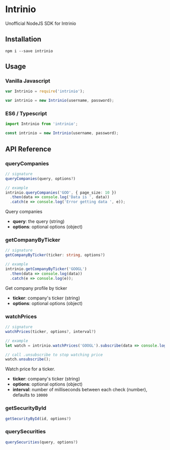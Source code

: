 # Intrinio
Unofficial NodeJS SDK for Intrinio

## Installation
```shell
npm i --save intrinio
```

## Usage


### Vanilla Javascript
```js
var Intrinio = require('intrinio');

var intrinio = new Intrinio(username, password);
```

### ES6 / Typescript
```ts
import Intrinio from 'intrinio';

const intrinio = new Intrinio(username, password);
```


## API Reference


### queryCompanies
```ts
// signature
queryCompanies(query, options?)

// example
intrinio.queryCompanies('GOO', { page_size: 10 })
  .then(data => console.log('Data is ', data))
  .catch(e => console.log('Error getting data ', e));
```
Query companies
- **query**: the query (string)
- **options**: optional options (object)

### getCompanyByTicker
```ts
// signature
getCompanyByTicker(ticker: string, options?)

// example
intrinio.getCompanyByTicker('GOOGL')
  .then(data => console.log(data))
  .catch(e => console.log(e));
```
Get company profile by ticker
- **ticker**: company's ticker (string)
- **options**: optional options (object)

### watchPrices
```ts
// signature
watchPrices(ticker, options?, interval?)

// example
let watch = intrinio.watchPrices('GOOGL').subscribe(data => console.log('Got new data for GOOGL', data));

// call .unsubscribe to stop watching price
watch.unsubscribe();
```
Watch price for a ticker.
- **ticker**: company's ticker (string)
- **options**: optional options (object)
- **interval**: number of milliseconds between each check (number), defaults to `10000`

### getSecurityById
```ts
getSecurityById(id, options?)
```

### querySecurities
```ts
querySecurities(query, options?)
```